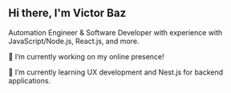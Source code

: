## Hi there, I'm Victor Baz

Automation Engineer & Software Developer with experience with JavaScript/Node.js, React.js, and more.

🔭 I’m currently working on my online presence!

🌱 I’m currently learning UX development and Nest.js for backend applications.
